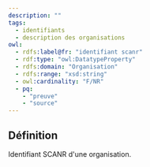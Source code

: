 ```yaml
---
description: ""
tags:
  - identifiants
  - description des organisations
owl:
  - rdfs:label@fr: "identifiant scanr"
  - rdf:type: "owl:DatatypeProperty"
  - rdfs:domain: "Organisation"
  - rdfs:range: "xsd:string"
  - owl:cardinality: "F/NR"
  - pq:
    - "preuve"
    - "source"
---
```


<OntologyTable frontMatter={frontMatter}/>

## Définition

Identifiant SCANR d'une organisation.
